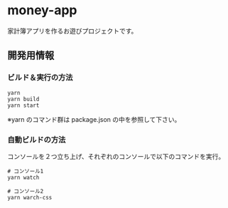 # money-app

家計簿アプリを作るお遊びプロジェクトです。

## 開発用情報

### ビルド＆実行の方法

```
yarn
yarn build
yarn start
```

※yarn のコマンド群は package.json の中を参照して下さい。

### 自動ビルドの方法

コンソールを２つ立ち上げ、それぞれのコンソールで以下のコマンドを実行。

```
# コンソール1
yarn watch

# コンソール2
yarn warch-css

```
